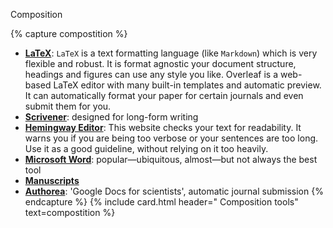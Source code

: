 </i> Composition

{% capture compostition %}
- **[LaTeX](https://www.overleaf.com)**: `LaTeX` is a text formatting language (like `Markdown`) which is very flexible and robust. It is format agnostic your document structure, headings and figures can use any style you like. Overleaf is a web-based LaTeX editor with many built-in templates and automatic preview. It can automatically format your paper for certain journals and even submit them for you.
- **[Scrivener](https://www.literatureandlatte.com/scrivener/)**: designed for long-form writing
- **[Hemingway Editor](http://hemingwayapp.com/)**: This website checks your text for readability. It warns you if you are being too verbose or your sentences are too long. Use it as a good guideline, without relying on it too heavily. 
- **[Microsoft Word](https://www.office.com)**: popular—ubiquitous, almost—but not always the best tool
- **[Manuscripts](https://www.manuscriptsapp.com)**
- **[Authorea](https://www.authorea.com)**: 'Google Docs for scientists', automatic journal submission
{% endcapture %}
{% include card.html header="<i class='fas fa-superscript'></i> Composition tools" text=compostition %}